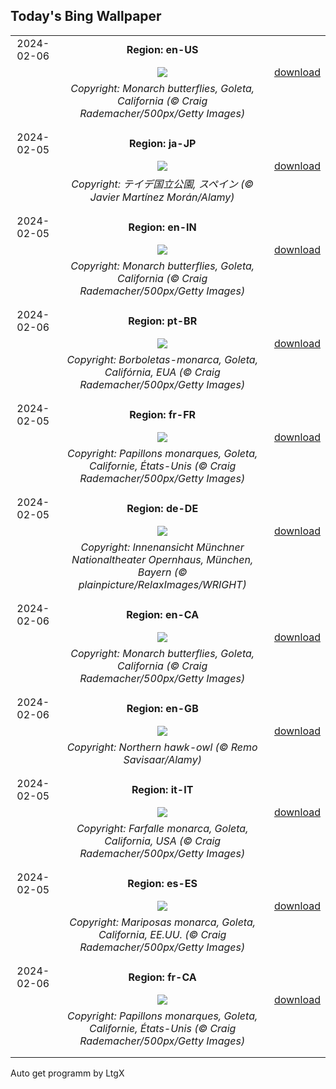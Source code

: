 ## Today's Bing Wallpaper
|      |      |      |
| :----: | :----: | :----: |
|2024-02-06|**Region: en-US**||
||![](https://www.bing.com/th?id=OHR.WesternMonarchs_EN-US8386035297_UHD.jpg&pid=hp&w=1152&h=648&rs=1&c=4)| [download](https://www.bing.com/th?id=OHR.WesternMonarchs_EN-US8386035297_UHD.jpg)|
||*Copyright: Monarch butterflies, Goleta, California (© Craig Rademacher/500px/Getty Images)*
||
|||
|2024-02-05|**Region: ja-JP**||
||![](https://www.bing.com/th?id=OHR.TeideNational_JA-JP0929359307_UHD.jpg&pid=hp&w=1152&h=648&rs=1&c=4)| [download](https://www.bing.com/th?id=OHR.TeideNational_JA-JP0929359307_UHD.jpg)|
||*Copyright: テイデ国立公園, スペイン (© Javier Martínez Morán/Alamy)*
||
|||
|2024-02-05|**Region: en-IN**||
||![](https://www.bing.com/th?id=OHR.WesternMonarchs_EN-IN8519228057_UHD.jpg&pid=hp&w=1152&h=648&rs=1&c=4)| [download](https://www.bing.com/th?id=OHR.WesternMonarchs_EN-IN8519228057_UHD.jpg)|
||*Copyright: Monarch butterflies, Goleta, California (© Craig Rademacher/500px/Getty Images)*
||
|||
|2024-02-06|**Region: pt-BR**||
||![](https://www.bing.com/th?id=OHR.WesternMonarchs_PT-BR3062491558_UHD.jpg&pid=hp&w=1152&h=648&rs=1&c=4)| [download](https://www.bing.com/th?id=OHR.WesternMonarchs_PT-BR3062491558_UHD.jpg)|
||*Copyright: Borboletas-monarca, Goleta, Califórnia, EUA (© Craig Rademacher/500px/Getty Images)*
||
|||
|2024-02-05|**Region: fr-FR**||
||![](https://www.bing.com/th?id=OHR.WesternMonarchs_FR-FR5198463793_UHD.jpg&pid=hp&w=1152&h=648&rs=1&c=4)| [download](https://www.bing.com/th?id=OHR.WesternMonarchs_FR-FR5198463793_UHD.jpg)|
||*Copyright: Papillons monarques, Goleta, Californie, États-Unis (© Craig Rademacher/500px/Getty Images)*
||
|||
|2024-02-05|**Region: de-DE**||
||![](https://www.bing.com/th?id=OHR.MunichOperaHouse_DE-DE1491407214_UHD.jpg&pid=hp&w=1152&h=648&rs=1&c=4)| [download](https://www.bing.com/th?id=OHR.MunichOperaHouse_DE-DE1491407214_UHD.jpg)|
||*Copyright: Innenansicht Münchner Nationaltheater Opernhaus, München, Bayern (© plainpicture/RelaxImages/WRIGHT)*
||
|||
|2024-02-06|**Region: en-CA**||
||![](https://www.bing.com/th?id=OHR.WesternMonarchs_EN-CA8984177502_UHD.jpg&pid=hp&w=1152&h=648&rs=1&c=4)| [download](https://www.bing.com/th?id=OHR.WesternMonarchs_EN-CA8984177502_UHD.jpg)|
||*Copyright: Monarch butterflies, Goleta, California (© Craig Rademacher/500px/Getty Images)*
||
|||
|2024-02-06|**Region: en-GB**||
||![](https://www.bing.com/th?id=OHR.HawkOwl_EN-GB0033020646_UHD.jpg&pid=hp&w=1152&h=648&rs=1&c=4)| [download](https://www.bing.com/th?id=OHR.HawkOwl_EN-GB0033020646_UHD.jpg)|
||*Copyright: Northern hawk-owl (© Remo Savisaar/Alamy)*
||
|||
|2024-02-05|**Region: it-IT**||
||![](https://www.bing.com/th?id=OHR.WesternMonarchs_IT-IT2924035412_UHD.jpg&pid=hp&w=1152&h=648&rs=1&c=4)| [download](https://www.bing.com/th?id=OHR.WesternMonarchs_IT-IT2924035412_UHD.jpg)|
||*Copyright: Farfalle monarca, Goleta, California, USA (© Craig Rademacher/500px/Getty Images)*
||
|||
|2024-02-05|**Region: es-ES**||
||![](https://www.bing.com/th?id=OHR.WesternMonarchs_ES-ES7926880512_UHD.jpg&pid=hp&w=1152&h=648&rs=1&c=4)| [download](https://www.bing.com/th?id=OHR.WesternMonarchs_ES-ES7926880512_UHD.jpg)|
||*Copyright: Mariposas monarca, Goleta, California, EE.UU. (© Craig Rademacher/500px/Getty Images)*
||
|||
|2024-02-06|**Region: fr-CA**||
||![](https://www.bing.com/th?id=OHR.WesternMonarchs_FR-CA1142719903_UHD.jpg&pid=hp&w=1152&h=648&rs=1&c=4)| [download](https://www.bing.com/th?id=OHR.WesternMonarchs_FR-CA1142719903_UHD.jpg)|
||*Copyright: Papillons monarques, Goleta, Californie, États-Unis (© Craig Rademacher/500px/Getty Images)*
||
|||

Auto get programm by LtgX
